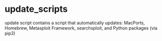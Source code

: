 # update_scripts

update script contains a script that automatically updates: MacPorts, Homebrew, Metasploit Framework, searchsploit, and Python packages (via pip3)
